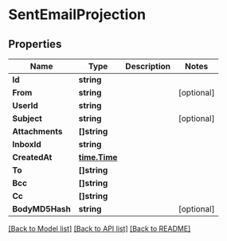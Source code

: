 # SentEmailProjection

## Properties

Name | Type | Description | Notes
------------ | ------------- | ------------- | -------------
**Id** | **string** |  | 
**From** | **string** |  | [optional] 
**UserId** | **string** |  | 
**Subject** | **string** |  | [optional] 
**Attachments** | **[]string** |  | 
**InboxId** | **string** |  | 
**CreatedAt** | [**time.Time**](time.Time) |  | 
**To** | **[]string** |  | 
**Bcc** | **[]string** |  | 
**Cc** | **[]string** |  | 
**BodyMD5Hash** | **string** |  | [optional] 

[[Back to Model list]](../README#documentation-for-models) [[Back to API list]](../README#documentation-for-api-endpoints) [[Back to README]](../README)


